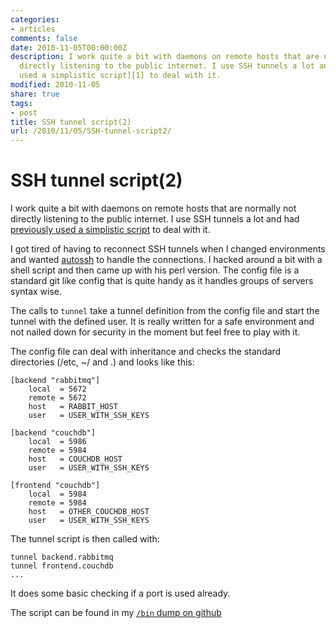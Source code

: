 ```yaml
---
categories:
- articles
comments: false
date: 2010-11-05T00:00:00Z
description: I work quite a bit with daemons on remote hosts that are normally not
  directly listening to the public internet. I use SSH tunnels a lot and had [previously
  used a simplistic script][1] to deal with it.
modified: 2010-11-05
share: true
tags:
- post
title: SSH tunnel script(2)
url: /2010/11/05/SSH-tunnel-script2/
---
```


SSH tunnel script(2)
====================

I work quite a bit with daemons on remote hosts that are normally not
directly listening to the public internet. I use SSH tunnels a lot and
had [previously used a simplistic script][1] to deal with it.

I got tired of having to reconnect SSH tunnels when I changed
environments and wanted [autossh][2] to handle the connections. I hacked
around a bit with a shell script and then came up with his perl version.
The config file is a standard git like config that is quite handy as it
handles groups of servers syntax wise.

The calls to `tunnel` take a tunnel definition from the config file and
start the tunnel with the defined user. It is really written for a safe
environment and not nailed down for security in the moment but feel free
to play with it.

The config file can deal with inheritance and checks the standard directories
(/etc, ~/ and .) and looks like this:

    [backend "rabbitmq"]
        local  = 5672
        remote = 5672
        host   = RABBIT_HOST
        user   = USER_WITH_SSH_KEYS

    [backend "couchdb"]
        local  = 5986
        remote = 5984
        host   = COUCHDB_HOST
        user   = USER_WITH_SSH_KEYS

    [frontend "couchdb"]
        local  = 5984
        remote = 5984
        host   = OTHER_COUCHDB_HOST
        user   = USER_WITH_SSH_KEYS

The tunnel script is then called with:
    
    tunnel backend.rabbitmq
    tunnel frontend.couchdb
    ...

It does some basic checking if a port is used already.

The script can be found in my [`/bin` dump on github][3]

[1]: http://norbu09.org/2009/08/04/simple-ssh-tunnel-script.html
[2]: http://www.harding.motd.ca/autossh/
[3]: https://github.com/norbu09/bin/blob/master/tunnel
